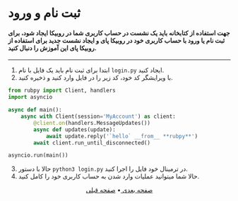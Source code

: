 # ثبت نام و ورود
#### جهت استفاده از کتابخانه باید یک نشست در حساب کاربری شما در روبیکا ایجاد شود، برای ثبت نام یا ورود با حساب کاربری خود در روبیکا پای و ایجاد نشست جدید برای استفاده از روبیکا پای این آموزش را دنبال کنید.
___

1. ابتدا برای ثبت نام باید یک فایل با نام ``login.py`` ایجاد کنید.
2. با ویرایشگر کد خود، کد زیر را در فایل وارد کنید و ذخیره کنید.
```python
from rubpy import Client, handlers
import asyncio

async def main():
    async with Client(session='MyAccount') as client:
        @client.on(handlers.MessageUpdates())
        async def updates(update):
            await update.reply('`hello` __from__ **rubpy**')
        await client.run_until_disconnected()

asyncio.run(main())
```
3. حالا با دستور ``python3 login.py`` در ترمینال خود فایل را اجرا کنید.
4. حالا شما میتوانید عملیات وارد شدن به حساب کاربری خود را کامل کنید. 
<p align="center">
    <a href="https://github.com/shayanheidari01/rubika/blob/master/docs/Handling-Updates.md">
        صفحه بعدی
    </a>
  •
  <a href="https://github.com/shayanheidari01/rubika/blob/master/docs/Project-Setup.md">
        صفحه قبلی
    </a>
</p>
